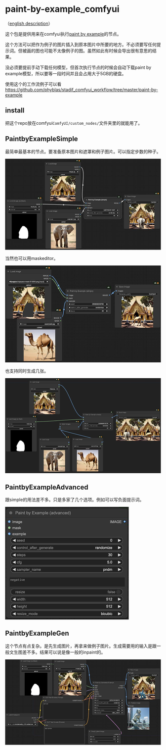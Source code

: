# paint-by-example_comfyui

（[english description](https://github-com.translate.goog/phyblas/paint-by-example_comfyui/blob/master/README.md?_x_tr_sl=zh-CN&_x_tr_tl=en&_x_tr_hl=zh-CN&_x_tr_pto=wapp)）

这个包是提供用来在comfyui执行[paint by example](https://github.com/Fantasy-Studio/Paint-by-Example)的节点。

这个方法可以把作为例子的图片插入到原本图片中所要的地方。不必须要写任何提示词。但被画的图也可能不太像例子的图。虽然如此有时候会导出很有意思的结果。

没必须要提前手动下载任何模型，但首次执行节点的时候会自动下载paint by example模型，所以要等一段时间并且会占用大于5GB的硬盘。

使用这个的工作流例子可以看 https://github.com/phyblas/stadif_comfyui_workflow/tree/master/paint-by-example


## install

把这个repo放在comfyui`ComfyUI/custom_nodes/`文件夹里的就能用了。


## PaintbyExampleSimple

最简单最基本的节点。要准备原本图片和遮罩和例子图片。可以指定步数的种子。

![workflow1.jpg](workflow1.jpg)

当然也可以用maskeditor。

![workflow2.jpg](workflow2.jpg)

也支持同时生成几张。

![workflow3.jpg](workflow3.jpg)


## PaintbyExampleAdvanced

跟simple的用法差不多。只是多家了几个选项。例如可以写负面提示词。

![workflow4.jpg](workflow4.jpg)

## PaintbyExampleGen

这个节点有点复杂。是先生成图片，再拿来做例子图片。生成需要用的输入是跟一般文生图差不多。结果可以说是像一般的inpaint的。

![workflow5.jpg](workflow5.jpg)